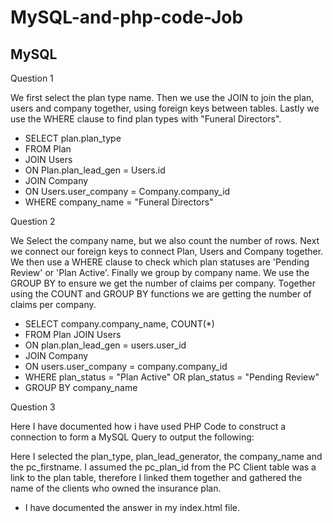 # MySQL-and-php-code-Job

## MySQL
Question 1

We first select the plan type name. Then we use the JOIN to join the plan, users and company together, using foreign keys between tables. Lastly we use the WHERE clause to find plan types with "Funeral Directors".

- SELECT plan.plan_type
- FROM Plan
- JOIN Users
- ON Plan.plan_lead_gen = Users.id
- JOIN Company
- ON Users.user_company = Company.company_id
- WHERE company_name = "Funeral Directors"

Question 2

We Select the company name, but we also count the number of rows. Next we connect our foreign keys to connect Plan, Users and Company together. We then use a WHERE clause to check which plan statuses are 'Pending Review' or 'Plan Active'. Finally we group by company name. We use the GROUP BY to ensure we get the number of claims per company. Together using the COUNT and GROUP BY functions we are getting the number of claims per company.

- SELECT company.company_name, COUNT(*)
- FROM Plan JOIN Users
- ON plan.plan_lead_gen = users.user_id
- JOIN Company
- ON users.user_company = company.company_id
- WHERE plan_status = "Plan Active" OR plan_status = "Pending Review"
- GROUP BY company_name

Question 3

Here I have documented how i have used PHP Code to construct a connection to form a MySQL Query to output the following:

Here I selected the plan_type, plan_lead_generator, the company_name and the pc_firstname. I assumed the pc_plan_id from the PC Client table was a link to the plan table, therefore I linked them together and gathered the name of the clients who owned the insurance plan.

- I have documented the answer in my index.html file.

